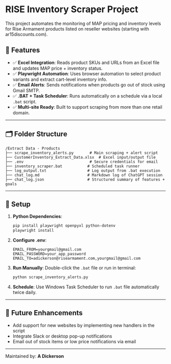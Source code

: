 
# RISE Inventory Scraper Project

This project automates the monitoring of MAP pricing and inventory levels for Rise Armament products listed on reseller websites (starting with ar15discounts.com).

## 📌 Features

- ✅ **Excel Integration**: Reads product SKUs and URLs from an Excel file and updates MAP price + inventory status.
- ✅ **Playwright Automation**: Uses browser automation to select product variants and extract cart-level inventory info.
- ✅ **Email Alerts**: Sends notifications when products go out of stock using Gmail SMTP.
- ✅ **.BAT + Task Scheduler**: Runs automatically on a schedule via a local `.bat` script.
- ✅ **Multi-site Ready**: Built to support scraping from more than one retail domain.

---

## 🗂 Folder Structure

```
/Extract Data - Products
├── scrape_inventory_alerts.py       # Main scraping + alert script
├── CustomerInventory_Extract_Data.xlsx  # Excel input/output file
├── .env                             # Secure credentials for email
├── inventory_scraper.bat           # Scheduled task runner
├── log_output.txt                  # Log output from .bat execution
├── chat_log.md                     # Markdown log of ChatGPT session
├── chat_log.json                   # Structured summary of features + goals
```

---

## 🔧 Setup

1. **Python Dependencies**:
   ```bash
   pip install playwright openpyxl python-dotenv
   playwright install
   ```

2. **Configure .env**:
   ```env
   EMAIL_FROM=yourgmail@gmail.com
   EMAIL_PASSWORD=your_app_password
   EMAIL_TO=adickerson@risearmament.com,yourgmail@gmail.com
   ```

3. **Run Manually**:
   Double-click the `.bat` file or run in terminal:
   ```bash
   python scrape_inventory_alerts.py
   ```

4. **Schedule**:
   Use Windows Task Scheduler to run `.bat` file automatically twice daily.

---

## 🔮 Future Enhancements

- Add support for new websites by implementing new handlers in the script
- Integrate Slack or desktop pop-up notifications
- Email out of stock items or low price notifications via email

---

Maintained by: **A Dickerson**  

